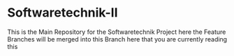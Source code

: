 # Softwaretechnik-II
This is the Main Repository for the Softwaretechnik Project here the Feature Branches will be merged into this Branch here that you are currently reading this
